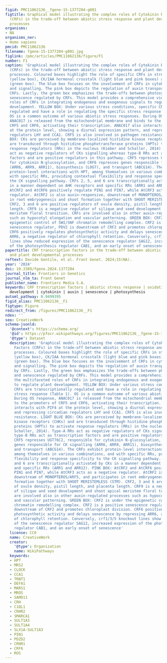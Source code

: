 ```yaml
---
figid: PMC11062136__fgene-15-1377204-g001
figtitle: Graphical model illustrating the complex roles of Cytokinin Response Factors
  (CRFs) in the trade-off between abiotic stress response and plant developmental
  processes
organisms:
- NA
organisms_ner:
- Homo sapiens
pmcid: PMC11062136
filename: fgene-15-1377204-g001.jpg
figlink: /pmc/articles/PMC11062136/figure/F1
number: F1
caption: 'Graphical model illustrating the complex roles of Cytokinin Response Factors
  (CRFs) in the trade-off between abiotic stress response and plant developmental
  processes. Coloured boxes highlight the role of specific CRFs in stress responses
  (yellow box), CK/IAA hormonal crosstalk (light blue and pink boxes) and senescence
  (green box). The blue box focuses on the involvement of CRFs in cytokinin homeostasis
  and signalling. The pink box depicts the regulation of auxin transport exerted by
  CRFs. Lastly, the green box emphasizes the trade-offs between photosynthesis and
  senescence regulated by CRFs. This model provides a comprehensive view of the multifaceted
  roles of CRFs in integrating endogenous and exogenous signals to regulate plant
  development. YELLOW BOX: Under various stress conditions, specific CRFs are transcriptionally
  regulated and have a role in regulating the specific stress response (Table 1).
  OS is a common outcome of various abiotic stress responses. During OS response,
  ANAC017 is released from the mitochondrial membrane and binds to the promoters of
  CRF5 and CRF6, activating their transcription. ANAC017 also interacts with PIF4
  at the protein level, showing a diurnal expression pattern, and repressing circadian
  regulators LHY and CCA1. CRF5 is also involved in pathogen resistance. LIGHT BLUE
  BOX: CKs are perceived by membrane-localized histidine kinase receptors (CHKs) and
  are transduced through histidine phosphotransferase proteins (HPTs) to activate
  response regulators (RRs) in the nucleus (Kieber and Schaller, 2014). Type-A RRs
  act as negative regulators of CKs signalling whereas type-B RRs act as transcription
  factors and are positive regulators in this pathway. CRF5 represses UGT76C2, responsible
  for cytokinin N-glucosylation, and CRF6 represses genes responsible for CK signalling
  (ARR6, ARR9, ARR11), biosynthesis (LOG7), and transport (ABCG14). The CRFs exhibit
  protein-level interactions with HPT, among themselves in various combinations, and
  with specific RRs, providing contextual flexibility and response specificity to
  the CK signalling pathway. CRFs 2, 5, and 6 are transcriptionally activated by CKs
  in a manner dependent on AHK receptors and specific RRs (ARR1 and ARR12). PINK BOX:
  AtCRF2 and AtCRF6 positively regulate PIN1 and PIN7, while AtCRF3 acts as a negative
  regulator. AtCRF2 is also auxin-responsive, downstream of MONOPTEROS/ARF5, and participates
  in root embryogenesis and shoot formation together with SHOOT MERISTEMLESS (STM).
  CRF2, 3 and 6 are positive regulators of ovule density, pistil length, and placenta
  length. CRF9 is a negative regulator of silique and seed development and shoot apical
  meristem floral transition. CRFs are involved also in other auxin-regulated processes
  such as hypocotyl elongation and vascular patterning. GREEN BOX: CRF2 is under the
  epigenetic control of SWI/SNF chromatin remodelling complex. CRF2 is a positive
  senescence regulator, PDV2 is downstream of CRF2 and promotes chloroplast division.
  CRF6 positively regulates photosynthetic activity and delays senescence by repressing
  ARR6, a negative regulator of chlorophyll retention. Conversely, crf1/3/5 knockout
  lines show reduced expression of the senescence regulator SAG12, increased expression
  of the photosynthesis regulator CAB1, and an early onset of senescence'
papertitle: CRF transcription factors in the trade-off between abiotic stress response
  and plant developmental processes
reftext: Davide Gentile, et al. Front Genet. 2024;15(NA).
year: '2024'
doi: 10.3389/fgene.2024.1377204
journal_title: Frontiers in Genetics
journal_nlm_ta: Front Genet
publisher_name: Frontiers Media S.A.
keywords: CRF transcription factors | abiotic stress response | oxidative stress |
  development | cytokinin | auxin | senescence | photosynthesis
automl_pathway: 0.9499395
figid_alias: PMC11062136__F1
figtype: Figure
redirect_from: /figures/PMC11062136__F1
ndex: ''
seo: CreativeWork
schema-jsonld:
  '@context': https://schema.org/
  '@id': https://pfocr.wikipathways.org/figures/PMC11062136__fgene-15-1377204-g001.html
  '@type': Dataset
  description: 'Graphical model illustrating the complex roles of Cytokinin Response
    Factors (CRFs) in the trade-off between abiotic stress response and plant developmental
    processes. Coloured boxes highlight the role of specific CRFs in stress responses
    (yellow box), CK/IAA hormonal crosstalk (light blue and pink boxes) and senescence
    (green box). The blue box focuses on the involvement of CRFs in cytokinin homeostasis
    and signalling. The pink box depicts the regulation of auxin transport exerted
    by CRFs. Lastly, the green box emphasizes the trade-offs between photosynthesis
    and senescence regulated by CRFs. This model provides a comprehensive view of
    the multifaceted roles of CRFs in integrating endogenous and exogenous signals
    to regulate plant development. YELLOW BOX: Under various stress conditions, specific
    CRFs are transcriptionally regulated and have a role in regulating the specific
    stress response (Table 1). OS is a common outcome of various abiotic stress responses.
    During OS response, ANAC017 is released from the mitochondrial membrane and binds
    to the promoters of CRF5 and CRF6, activating their transcription. ANAC017 also
    interacts with PIF4 at the protein level, showing a diurnal expression pattern,
    and repressing circadian regulators LHY and CCA1. CRF5 is also involved in pathogen
    resistance. LIGHT BLUE BOX: CKs are perceived by membrane-localized histidine
    kinase receptors (CHKs) and are transduced through histidine phosphotransferase
    proteins (HPTs) to activate response regulators (RRs) in the nucleus (Kieber and
    Schaller, 2014). Type-A RRs act as negative regulators of CKs signalling whereas
    type-B RRs act as transcription factors and are positive regulators in this pathway.
    CRF5 represses UGT76C2, responsible for cytokinin N-glucosylation, and CRF6 represses
    genes responsible for CK signalling (ARR6, ARR9, ARR11), biosynthesis (LOG7),
    and transport (ABCG14). The CRFs exhibit protein-level interactions with HPT,
    among themselves in various combinations, and with specific RRs, providing contextual
    flexibility and response specificity to the CK signalling pathway. CRFs 2, 5,
    and 6 are transcriptionally activated by CKs in a manner dependent on AHK receptors
    and specific RRs (ARR1 and ARR12). PINK BOX: AtCRF2 and AtCRF6 positively regulate
    PIN1 and PIN7, while AtCRF3 acts as a negative regulator. AtCRF2 is also auxin-responsive,
    downstream of MONOPTEROS/ARF5, and participates in root embryogenesis and shoot
    formation together with SHOOT MERISTEMLESS (STM). CRF2, 3 and 6 are positive regulators
    of ovule density, pistil length, and placenta length. CRF9 is a negative regulator
    of silique and seed development and shoot apical meristem floral transition. CRFs
    are involved also in other auxin-regulated processes such as hypocotyl elongation
    and vascular patterning. GREEN BOX: CRF2 is under the epigenetic control of SWI/SNF
    chromatin remodelling complex. CRF2 is a positive senescence regulator, PDV2 is
    downstream of CRF2 and promotes chloroplast division. CRF6 positively regulates
    photosynthetic activity and delays senescence by repressing ARR6, a negative regulator
    of chlorophyll retention. Conversely, crf1/3/5 knockout lines show reduced expression
    of the senescence regulator SAG12, increased expression of the photosynthesis
    regulator CAB1, and an early onset of senescence'
  license: CC0
  name: CreativeWork
  creator:
    '@type': Organization
    name: WikiPathways
  keywords:
  - HPT
  - MRS2
  - CLOCK
  - CCA1
  - TRNT1
  - DEFA1
  - MARS1
  - MROS
  - SAMD11
  - CRH
  - C1QL1
  - CRHR2
  - SMARCA1
  - SULT1A3
  - SULT1A4
  - SLX1A-SULT1A3
  - PIN1
  - PDZD2
  - CRHR1
  - CRF6
  - ROS
---
```


